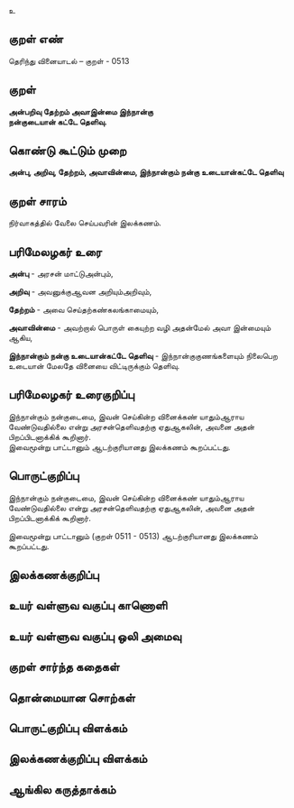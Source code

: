உ

## குறள் எண் 

தெரிந்து வினையாடல்  – குறள் - 0513  

## குறள் 

**அன்பறிவு தேற்றம் அவாஇன்மை இந்நான்கு  
நன்குடையான் கட்டே தெளிவு.**

## கொண்டு கூட்டும் முறை

**அன்பு, அறிவு, தேற்றம், அவாவின்மை, இந்நான்கும் நன்கு உடையான்கட்டே தெளிவு**

## குறள் சாரம் 

நிர்வாகத்தில் வேலை செய்பவரின் இலக்கணம்.  

## பரிமேலழகர் உரை

**அன்பு** - அரசன் மாட்டுஅன்பும்,  

**அறிவு** - அவனுக்குஆவன அறியும்அறிவும்,  

**தேற்றம்** - அவை செய்தற்கண்கலங்காமையும்,  

**அவாவின்மை** - அவற்றால் பொருள் கையுற்ற வழி அதன்மேல் அவா இன்மையும் ஆகிய,  

**இந்நான்கும் நன்கு உடையான்கட்டே தெளிவு** - இந்நான்குகுணங்களையும் நிலைபெற உடையான் மேலதே வினையை விட்டிருக்கும் தெளிவு.   

## பரிமேலழகர் உரைகுறிப்பு   

இந்நான்கும் நன்குடைமை, இவன் செய்கின்ற வினைக்கண் யாதும்ஆராய வேண்டுவதில்லை என்று அரசன்தெளிவதற்கு ஏதுஆகலின், அவனை அதன் பிறப்பிடனாக்கிக் கூறினார்.  
இவைமூன்று பாட்டானும் ஆடற்குரியானது இலக்கணம் கூறப்பட்டது.  

## பொருட்குறிப்பு 

இந்நான்கும் நன்குடைமை, இவன் செய்கின்ற வினைக்கண் யாதும்ஆராய வேண்டுவதில்லை என்று அரசன்தெளிவதற்கு ஏதுஆகலின், அவனை அதன் பிறப்பிடனாக்கிக் கூறினார். 

இவைமூன்று பாட்டானும் (குறள் 0511 - 0513) ஆடற்குரியானது இலக்கணம் கூறப்பட்டது.    

## இலக்கணக்குறிப்பு  


## உயர் வள்ளுவ வகுப்பு காணொளி


## உயர் வள்ளுவ வகுப்பு ஒலி அமைவு 

 
## குறள் சார்ந்த கதைகள் 


## தொன்மையான சொற்கள்


## பொருட்குறிப்பு விளக்கம்


## இலக்கணக்குறிப்பு விளக்கம்


## ஆங்கில கருத்தாக்கம் 



